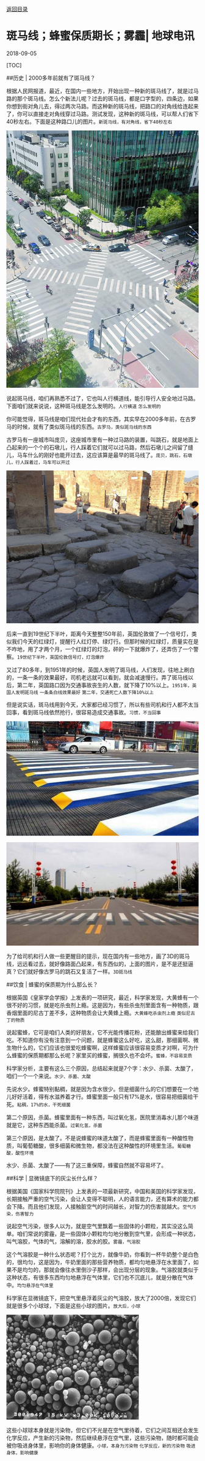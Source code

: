 [返回目录](../index.html)

# 斑马线；蜂蜜保质期长；雾霾| 地球电讯

2018-09-05

[TOC]

##历史 | 2000多年前就有了斑马线？

根据人民网报道，最近，在国内一些地方，开始出现一种新的斑马线了，就是过马路的那个斑马线。怎么个新法儿呢？过去的斑马线，都是口字型的，四条边，如果你想到街对角儿去，得过两次马路。而这种新的斑马线，把路口的对角线给连起来了，你可以直接走对角线穿过马路。测试发现，这种新的斑马线，可以帮人们省下40秒左右。下面是这种路口儿的图片。`新斑马线，有对角线，省下40秒左右`

![crosswalk1](./assets/crosswalk1.png)

说起斑马线，咱们再熟悉不过了，它也叫人行横道线，能引导行人安全地过马路。下面咱们就来说说，这种斑马线是怎么发明的。`人行横道` `怎么发明的`

你可能觉得，斑马线是咱们现代社会才有的东西，其实早在2000多年前，在古罗马的时候，就有了类似斑马线的东西。`古罗马，类似斑马线的东西`

古罗马有一座城市叫庞贝，这座城市里有一种过马路的装置，叫跳石，就是地面上凸起来的一个个的石墩儿，行人踩着它们就可以过马路，然后石墩儿之间留了缝儿，马车什么的刚好也能开过去，这应该算是最早的斑马线了。`庞贝，跳石，石墩儿，行人踩着过，马车可以开过`

![crosswalk2](./assets/crosswalk2.png)

后来一直到19世纪下半叶，距离今天整整150年前，英国伦敦做了一个信号灯，类似我们今天的红绿灯，提醒行人红灯停、绿灯行。但那时候的红绿灯，质量实在是不咋地，用了才两个月，一个红绿灯的灯泡，砰的一下就爆炸了，还弄伤了一个警察。`19世纪下半叶，英国伦敦信号灯，灯泡爆炸`

又过了80多年，到1951年的时候，英国人发明了斑马线，人们发现，往地上刷白的，一条一条的效果最好，司机老远就可以看到，就会减速慢行。弄了斑马线以后，第二年，英国路口因为交通事故丧生的人数，就下降了10%以上。`1951年，英国人发明斑马线` `一条条白线效果最好` `第二年，交通死亡人数下降10%以上`

但是说实话，斑马线用到今天，大家都已经习惯了，所以有些司机和行人都不太当回事，看到斑马线依然抢行，很容易造成交通事故。`习惯，不当回事`

![crosswalk3](./assets/crosswalk3.png)

![crosswalk4](./assets/crosswalk4.png)

为了给司机和行人做一些更醒目的提示，现在国内有一些地方，画了3D的斑马线，远远看过去，就好像路面凸起来，有东西似的，上面的图片，是不是还挺逼真？它们就好像古罗马的跳石又复活了一样。`3D斑马线`

##饮食 | 蜂蜜的保质期为什么那么长？

根据英国《皇家学会学报》上发表的一项研究，最近，科学家发现，大黄蜂有一个很不好的习惯，就是吃杀虫剂上瘾。这是因为，有些杀虫剂里面含有一种物质，跟香烟里面的尼古丁差不多，这种物质会让大黄蜂上瘾。`大黄蜂吃杀虫剂上瘾` `类似尼古丁的物质`

说起蜜蜂，它可是咱们人类的好朋友，它不光能传播花粉，还能酿出蜂蜜来给我们吃。不知道你有没有注意到一个问题，就是蜂蜜这么好吃，这么甜，那细菌啊、微生物什么的，它们应该也很爱吃蜂蜜啊，这样蜂蜜应该很容易变质才对啊，可为什么蜂蜜的保质期都那么长呢？家里买的蜂蜜，搁很久也不会坏。`蜜蜂，不容易变质`

科学家分析，主要有这么三个原因，总结起来就是7个字：水少、杀菌、太酸了，咱们一个一个来说。`水少、杀菌、太酸`

先说水少。蜂蜜特别黏稠，就是因为含水很少。但是细菌什么的它们想要在一个地儿好好活着，得有水滋养着才行。蜂蜜里面一般只有17%是水，很容易把细菌给干死。`粘稠，17%的水，干死细菌`

第二个原因，杀菌。蜂蜜里面有一种东西，叫过氧化氢，医院里消毒水儿那个味道就是它，这种东西能杀菌。`过氧化氢，杀菌`

第三个原因，是太酸了。不是说蜂蜜的味道太酸了，而是蜂蜜里面有一种酸性物质，叫葡萄糖酸，很多细菌和微生物，都没法在这种酸性的环境里生活。`葡萄糖酸，酸性环境`

水少、杀菌、太酸了——有了这三重保障，蜂蜜自然就不容易坏了。

##科学 | 显微镜底下的灰尘长什么样？

根据美国《国家科学院院刊》上发表的一项最新研究，中国和美国的科学家发现，长期接触严重的空气污染，会让人变得不聪明，人的语言能力，还有算术的能力都会下降。而且他们发现，人接触脏空气的时间越长，对智力的伤害就越大。`空气污染，伤害智力`

说起空气污染，很多人以为，就是空气里飘着一些固体的小颗粒，其实没这么简单。咱们常说的雾霾，是一些固体小颗粒均匀地分散到空气里，会形成一种状态，叫气溶胶，气体的气，溶解的溶，胶水的胶。`雾霾，气溶胶`

这个气溶胶是一种什么状态呢？打个比方，就像牛奶，你看到一杯牛奶整个是白色的，很均匀，这是因为，牛奶里面的那些营养物质，都均匀地悬浮在水里面了，如果不是均匀的，那就会像往水里倒沙子那样，会出现分层的现象。气溶胶就类似于这种状态，有很多东西均匀地悬浮在气体里，它们也不沉底儿，就是分散在气体中。`均匀悬浮在气体里`

科学家在显微镜底下，把空气里悬浮着灰尘的气溶胶，放大了2000倍，发现它们就是很多个小球球，下面是这些小球的图片。`放大后，小球`

![aerosol](./assets/aerosol.png)

这些小球球本身就是污染物，但它们不光是在空气里待着，它们之间互相还会发生化学反应，产生新的污染物，然后继续悬浮在空气里，这些污染物，随时都可能会被你吸进身体里，影响你的身体健康。`小球，本身为污染物` `化学反应，新的污染物` `吸进身体，影响健康`